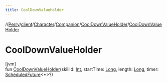```yaml
---
title: CoolDownValueHolder
---
```

//[Perry](../../../../../index.html)/[client](../../../index.html)/[Character](../../index.html)/[Companion](../index.html)/[CoolDownValueHolder](index.html)/[CoolDownValueHolder](-cool-down-value-holder.html)



# CoolDownValueHolder



[jvm]\
fun [CoolDownValueHolder](-cool-down-value-holder.html)(skillId: [Int](https://kotlinlang.org/api/latest/jvm/stdlib/kotlin/-int/index.html), startTime: [Long](https://kotlinlang.org/api/latest/jvm/stdlib/kotlin/-long/index.html), length: [Long](https://kotlinlang.org/api/latest/jvm/stdlib/kotlin/-long/index.html), timer: [ScheduledFuture](https://docs.oracle.com/javase/8/docs/api/java/util/concurrent/ScheduledFuture.html)&lt;*&gt;?)




